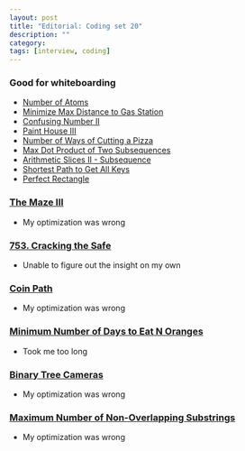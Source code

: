 ```yaml
---
layout: post
title: "Editorial: Coding set 20" 
description: ""
category: 
tags: [interview, coding]
--- 
```


### Good for whiteboarding
* [Number of Atoms](https://leetcode.com/submissions/detail/439605176/)
* [Minimize Max Distance to Gas Station](https://leetcode.com/submissions/detail/440748287/)
* [Confusing Number II](https://leetcode.com/submissions/detail/440483953/)
* [Paint House III](https://leetcode.com/submissions/detail/442712574/)
* [Number of Ways of Cutting a Pizza](https://leetcode.com/submissions/detail/443512958/)
* [Max Dot Product of Two Subsequences](https://leetcode.com/submissions/detail/443530004/)
* [Arithmetic Slices II - Subsequence](https://leetcode.com/submissions/detail/443832716/)
* [Shortest Path to Get All Keys](https://leetcode.com/submissions/detail/440767851/)
* [Perfect Rectangle](https://leetcode.com/submissions/detail/444841779/)

### [The Maze III](https://leetcode.com/submissions/detail/440545626/)
* My optimization was wrong

### [753. Cracking the Safe](https://leetcode.com/submissions/detail/441340657/)
* Unable to figure out the insight on my own

### [Coin Path](https://leetcode.com/submissions/detail/441288664/)
* My optimization was wrong

### [Minimum Number of Days to Eat N Oranges](https://leetcode.com/submissions/detail/442734201/)
* Took me too long

### [Binary Tree Cameras](https://leetcode.com/submissions/detail/443036171/)
* My optimization was wrong

### [Maximum Number of Non-Overlapping Substrings](https://leetcode.com/submissions/detail/443945412/)
* My optimization was wrong
